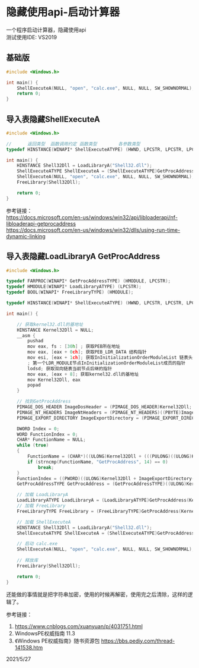 # 隐藏使用api-启动计算器

一个程序启动计算器，隐藏使用api  
测试使用IDE: VS2019  

## 基础版
```cpp
#include <Windows.h>

int main() {
	ShellExecuteA(NULL, "open", "calc.exe", NULL, NULL, SW_SHOWNORMAL);
	return 0;
}
```

## 导入表隐藏ShellExecuteA
```cpp
#include <Windows.h>

//      返回类型  函数调用约定 函数类型        各参数类型
typedef HINSTANCE(WINAPI* ShellExecuteATYPE) (HWND, LPCSTR, LPCSTR, LPCSTR, LPCSTR, INT);

int main() {
	HINSTANCE Shell32Dll = LoadLibraryA("Shell32.dll");
	ShellExecuteATYPE ShellExecuteA = (ShellExecuteATYPE)GetProcAddress(Shell32Dll, "ShellExecuteA");
	ShellExecuteA(NULL, "open", "calc.exe", NULL, NULL, SW_SHOWNORMAL);
	FreeLibrary(Shell32Dll);

	return 0;
}
```

参考链接：  
https://docs.microsoft.com/en-us/windows/win32/api/libloaderapi/nf-libloaderapi-getprocaddress  
https://docs.microsoft.com/en-us/windows/win32/dlls/using-run-time-dynamic-linking  

## 导入表隐藏LoadLibraryA GetProcAddress

```cpp
#include <Windows.h>

typedef FARPROC(WINAPI* GetProcAddressTYPE) (HMODULE, LPCSTR);
typedef HMODULE(WINAPI* LoadLibraryATYPE) (LPCSTR);
typedef BOOL(WINAPI* FreeLibraryTYPE) (HMODULE);

typedef HINSTANCE(WINAPI* ShellExecuteATYPE) (HWND, LPCSTR, LPCSTR, LPCSTR, LPCSTR, INT);

int main() {

	// 获取kernel32.dll的基地址
	HINSTANCE Kernel32Dll = NULL;
	__asm {
		pushad
		mov eax, fs : [30h] ; 获取PEB所在地址
		mov eax, [eax + 0ch]; 获取PEB_LDR_DATA 结构指针
		mov esi, [eax + 1ch]; 获取InInitializationOrderModuleList 链表头
		; 第一个LDR_MODULE节点InInitializationOrderModuleList成员的指针
		lodsd; 获取双向链表当前节点后继的指针
		mov eax, [eax + 8]; 获取kernel32.dll的基地址
		mov Kernel32Dll, eax
		popad
	}

	// 找到GetProcAddress
	PIMAGE_DOS_HEADER ImageDosHeader = (PIMAGE_DOS_HEADER)Kernel32Dll;
	PIMAGE_NT_HEADERS ImageNtHeaders = (PIMAGE_NT_HEADERS)((PBYTE)ImageDosHeader + ImageDosHeader->e_lfanew);
	PIMAGE_EXPORT_DIRECTORY ImageExportDirectory = (PIMAGE_EXPORT_DIRECTORY)((ULONG)Kernel32Dll + ImageNtHeaders->OptionalHeader.DataDirectory[IMAGE_DIRECTORY_ENTRY_EXPORT].VirtualAddress);

	DWORD Index = 0;
	WORD FunctionIndex = 0;
	CHAR* FunctionName = NULL;
    while (true)
    {
        FunctionName = (CHAR*)((ULONG)Kernel32Dll + (((PULONG)((ULONG)Kernel32Dll + ImageExportDirectory->AddressOfNames))[Index++]));
        if (strncmp(FunctionName, "GetProcAddress", 14) == 0)
            break;
    }
    FunctionIndex = ((PWORD)((ULONG)Kernel32Dll + ImageExportDirectory->AddressOfNameOrdinals))[Index - 1];
	GetProcAddressTYPE GetProcAddress = (GetProcAddressTYPE)((ULONG)Kernel32Dll + (((PULONG)((ULONG)Kernel32Dll + ImageExportDirectory->AddressOfFunctions))[FunctionIndex]));

	// 加载 LoadLibraryA
	LoadLibraryATYPE LoadLibraryA = (LoadLibraryATYPE)GetProcAddress(Kernel32Dll, "LoadLibraryA");
	// 加载 FreeLibrary
	FreeLibraryTYPE FreeLibrary = (FreeLibraryTYPE)GetProcAddress(Kernel32Dll, "FreeLibrary");

	// 加载 ShellExecuteA
	HINSTANCE Shell32Dll = LoadLibraryA("Shell32.dll");
	ShellExecuteATYPE ShellExecuteA = (ShellExecuteATYPE)GetProcAddress(Shell32Dll, "ShellExecuteA");

	// 启动 calc.exe
	ShellExecuteA(NULL, "open", "calc.exe", NULL, NULL, SW_SHOWNORMAL);
	
	// 释放库
	FreeLibrary(Shell32Dll);

	return 0;
}
```

还能做的事情就是把字符串加密，使用的时候再解密，使用完之后清除，这样的逻辑了。  

参考链接：  
1. https://www.cnblogs.com/xuanyuan/p/4031751.html  
2. WindowsPE权威指南 11.3  
3. 《Windows PE权威指南》随书资源包 https://bbs.pediy.com/thread-141538.htm  

2021/5/27  
